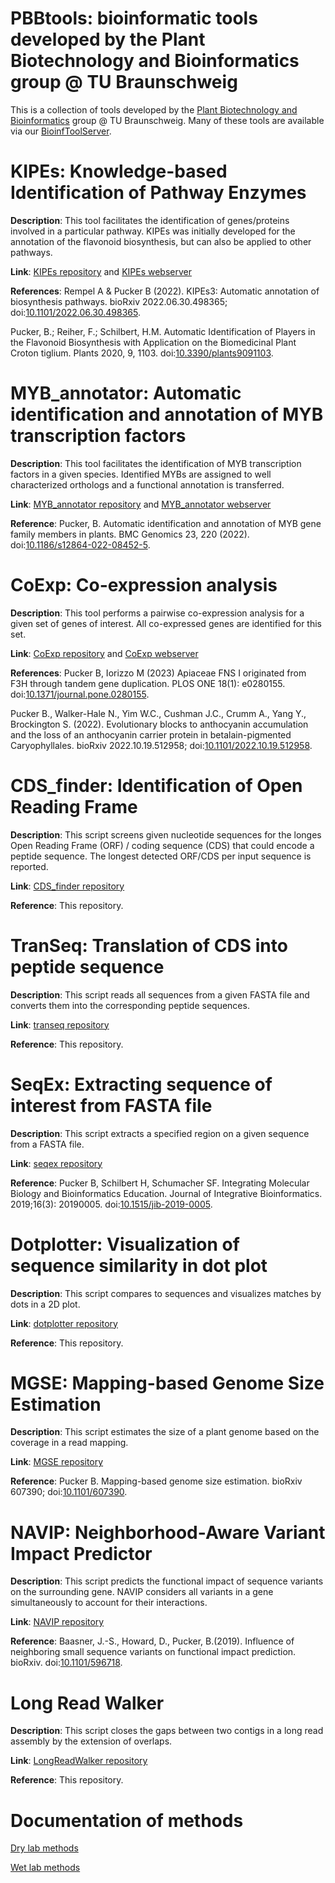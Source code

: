 # PBBtools: bioinformatic tools developed by the Plant Biotechnology and Bioinformatics group @ TU Braunschweig
This is a collection of tools developed by the [Plant Biotechnology and Bioinformatics](https://www.tu-braunschweig.de/en/ifp/pbb) group @ TU Braunschweig. Many of these tools are available via our [BioinfToolServer](https://www.tu-braunschweig.de/en/ifp/pbb/tools).



# KIPEs: Knowledge-based Identification of Pathway Enzymes
**Description**: This tool facilitates the identification of genes/proteins involved in a particular pathway. KIPEs was initially developed for the annotation of the flavonoid biosynthesis, but can also be applied to other pathways.

**Link**: [KIPEs repository](https://github.com/bpucker/KIPEs) and [KIPEs webserver](http://pbb.bot.nat.tu-bs.de/KIPEs/)

**References**: 
Rempel A & Pucker B (2022). KIPEs3: Automatic annotation of biosynthesis pathways. bioRxiv 2022.06.30.498365; doi:[10.1101/2022.06.30.498365](https://doi.org/10.1101/2022.06.30.498365).

Pucker, B.; Reiher, F.; Schilbert, H.M. Automatic Identification of Players in the Flavonoid Biosynthesis with Application on the Biomedicinal Plant Croton tiglium. Plants 2020, 9, 1103. doi:[10.3390/plants9091103](https://doi.org/10.3390/plants9091103).


# MYB_annotator: Automatic identification and annotation of MYB transcription factors
**Description**: This tool facilitates the identification of MYB transcription factors in a given species. Identified MYBs are assigned to well characterized orthologs and a functional annotation is transferred.

**Link**: [MYB_annotator repository](https://github.com/bpucker/MYB_annotator) and [MYB_annotator webserver](http://pbb.bot.nat.tu-bs.de/MYB_annotator/)

**Reference**: Pucker, B. Automatic identification and annotation of MYB gene family members in plants. BMC Genomics 23, 220 (2022). doi:[10.1186/s12864-022-08452-5](https://doi.org/10.1186/s12864-022-08452-5).



# CoExp: Co-expression analysis
**Description**: This tool performs a pairwise co-expression analysis for a given set of genes of interest. All co-expressed genes are identified for this set.

**Link**: [CoExp repository](https://github.com/bpucker/CoExp) and [CoExp webserver](http://pbb.bot.nat.tu-bs.de/CoExp/)

**References**: 
Pucker B, Iorizzo M (2023) Apiaceae FNS I originated from F3H through tandem gene duplication. PLOS ONE 18(1): e0280155. doi:[10.1371/journal.pone.0280155](https://doi.org/10.1371/journal.pone.0280155).

Pucker B., Walker-Hale N., Yim W.C., Cushman J.C., Crumm A., Yang Y., Brockington S. (2022). Evolutionary blocks to anthocyanin accumulation and the loss of an anthocyanin carrier protein in betalain-pigmented Caryophyllales. bioRxiv 2022.10.19.512958; doi:[10.1101/2022.10.19.512958](https://doi.org/10.1101/2022.10.19.512958).



# CDS_finder: Identification of Open Reading Frame
**Description**: This script screens given nucleotide sequences for the longes Open Reading Frame (ORF) / coding sequence (CDS) that could encode a peptide sequence. The longest detected ORF/CDS per input sequence is reported.

**Link**: [CDS_finder repository](https://github.com/bpucker/PBBTools/blob/main/cds_finder/cds_finder_readme.md)

**Reference**: This repository.



# TranSeq: Translation of CDS into peptide sequence
**Description**: This script reads all sequences from a given FASTA file and converts them into the corresponding peptide sequences.

**Link**: [transeq repository](https://github.com/bpucker/PBBTools/blob/main/transeq/transeq_readme.md)

**Reference**: This repository.



# SeqEx: Extracting sequence of interest from FASTA file
**Description**: This script extracts a specified region on a given sequence from a FASTA file.

**Link**: [seqex repository](https://github.com/bpucker/PBBtools/blob/main/seqex/seqex_readme.md)

**Reference**: Pucker B, Schilbert H, Schumacher SF. Integrating Molecular Biology and Bioinformatics Education. Journal of Integrative Bioinformatics. 2019;16(3): 20190005. doi:[10.1515/jib-2019-0005](https://doi.org/10.1515/jib-2019-0005).



# Dotplotter: Visualization of sequence similarity in dot plot
**Description**: This script compares to sequences and visualizes matches by dots in a 2D plot.

**Link**: [dotplotter repository](https://github.com/bpucker/PBBtools/blob/main/dotplotter/dotplotter_readme.md)

**Reference**: This repository.



# MGSE: Mapping-based Genome Size Estimation
**Description**: This script estimates the size of a plant genome based on the coverage in a read mapping.

**Link**: [MGSE repository](https://github.com/bpucker/MGSE)

**Reference**: Pucker B. Mapping-based genome size estimation. bioRxiv 607390; doi:[10.1101/607390](https://doi.org/10.1101/607390).



# NAVIP: Neighborhood-Aware Variant Impact Predictor
**Description**: This script predicts the functional impact of sequence variants on the surrounding gene. NAVIP considers all variants in a gene simultaneously to account for their interactions.

**Link**: [NAVIP repository](https://github.com/bpucker/NAVIP)

**Reference**: Baasner, J.-S., Howard, D., Pucker, B.(2019). Influence of neighboring small sequence variants on functional impact prediction. bioRxiv. doi:[10.1101/596718](https://doi.org/10.1101/596718).



# Long Read Walker
**Description**: This script closes the gaps between two contigs in a long read assembly by the extension of overlaps.

**Link**: [LongReadWalker repository](https://github.com/bpucker/LongReadWalker)

**Reference**: This repository.


# Documentation of methods
[Dry lab methods](https://github.com/bpucker/pbb-drylab)

[Wet lab methods](https://github.com/bpucker/pbb-wetlab)



